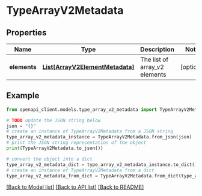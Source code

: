 # TypeArrayV2Metadata


## Properties

Name | Type | Description | Notes
------------ | ------------- | ------------- | -------------
**elements** | [**List[ArrayV2ElementMetadata]**](ArrayV2ElementMetadata.md) | The list of array_v2 elements | [optional] 

## Example

```python
from openapi_client.models.type_array_v2_metadata import TypeArrayV2Metadata

# TODO update the JSON string below
json = "{}"
# create an instance of TypeArrayV2Metadata from a JSON string
type_array_v2_metadata_instance = TypeArrayV2Metadata.from_json(json)
# print the JSON string representation of the object
print(TypeArrayV2Metadata.to_json())

# convert the object into a dict
type_array_v2_metadata_dict = type_array_v2_metadata_instance.to_dict()
# create an instance of TypeArrayV2Metadata from a dict
type_array_v2_metadata_from_dict = TypeArrayV2Metadata.from_dict(type_array_v2_metadata_dict)
```
[[Back to Model list]](../README.md#documentation-for-models) [[Back to API list]](../README.md#documentation-for-api-endpoints) [[Back to README]](../README.md)


